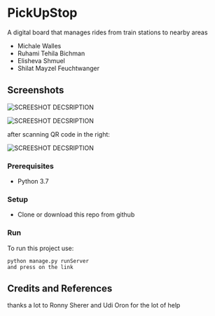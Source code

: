 # PickUpStop
A digital board that manages rides from train stations to nearby areas

* Michale Walles
* Ruhami Tehila Bichman
* Elisheva Shmuel
* Shilat Mayzel Feuchtwanger

## Screenshots

![SCREESHOT DECSRIPTION](screenshots/main_screen.PNG)

![SCREESHOT DECSRIPTION](screenshots/main_screen2.PNG)

after scanning QR code in the right: 

![SCREESHOT DECSRIPTION](screenshots/details_screenShot.PNG)

### Prerequisites
* Python 3.7


### Setup
* Clone or download this repo from github

### Run
To run this project use:

    python manage.py runServer
    and press on the link

## Credits and References
thanks a lot to Ronny Sherer and Udi Oron for the lot of help
